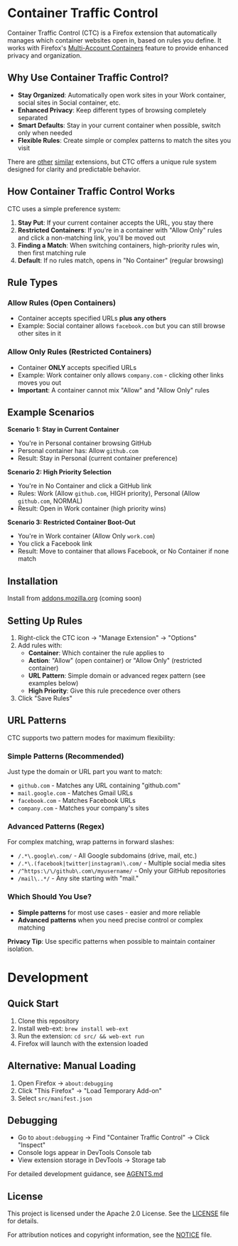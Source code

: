 # Container Traffic Control

Container Traffic Control (CTC) is a Firefox extension that automatically manages which container websites open in, based on rules you define. It works with Firefox's [Multi-Account Containers](https://addons.mozilla.org/en-US/firefox/addon/multi-account-containers/) feature to provide enhanced privacy and organization.

## Why Use Container Traffic Control?

- **Stay Organized**: Automatically open work sites in your Work container, social sites in Social container, etc.
- **Enhanced Privacy**: Keep different types of browsing completely separated
- **Smart Defaults**: Stay in your current container when possible, switch only when needed
- **Flexible Rules**: Create simple or complex patterns to match the sites you visit

There are [other](https://github.com/kintesh/containerise) [similar](https://github.com/mcortt/Conductor/tree/main) extensions, but CTC offers a unique rule system designed for clarity and predictable behavior.

## How Container Traffic Control Works

CTC uses a simple preference system:

1. **Stay Put**: If your current container accepts the URL, you stay there
2. **Restricted Containers**: If you're in a container with "Allow Only" rules and click a non-matching link, you'll be moved out
3. **Finding a Match**: When switching containers, high-priority rules win, then first matching rule
4. **Default**: If no rules match, opens in "No Container" (regular browsing)

## Rule Types

### Allow Rules (Open Containers)
- Container accepts specified URLs **plus any others**
- Example: Social container allows `facebook.com` but you can still browse other sites in it

### Allow Only Rules (Restricted Containers)
- Container **ONLY** accepts specified URLs
- Example: Work container only allows `company.com` - clicking other links moves you out
- **Important**: A container cannot mix "Allow" and "Allow Only" rules

## Example Scenarios

**Scenario 1: Stay in Current Container**
- You're in Personal container browsing GitHub
- Personal container has: Allow `github.com`
- Result: Stay in Personal (current container preference)

**Scenario 2: High Priority Selection**
- You're in No Container and click a GitHub link
- Rules: Work (Allow `github.com`, HIGH priority), Personal (Allow `github.com`, NORMAL)
- Result: Open in Work container (high priority wins)

**Scenario 3: Restricted Container Boot-Out**
- You're in Work container (Allow Only `work.com`)
- You click a Facebook link
- Result: Move to container that allows Facebook, or No Container if none match

## Installation

Install from [addons.mozilla.org](https://addons.mozilla.org/en-US/firefox/addon/container-traffic-control/) (coming soon)

## Setting Up Rules

1. Right-click the CTC icon → "Manage Extension" → "Options"
2. Add rules with:
   - **Container**: Which container the rule applies to
   - **Action**: "Allow" (open container) or "Allow Only" (restricted container)
   - **URL Pattern**: Simple domain or advanced regex pattern (see examples below)
   - **High Priority**: Give this rule precedence over others
3. Click "Save Rules"

## URL Patterns

CTC supports two pattern modes for maximum flexibility:

### Simple Patterns (Recommended)
Just type the domain or URL part you want to match:

- `github.com` - Matches any URL containing "github.com"
- `mail.google.com` - Matches Gmail URLs
- `facebook.com` - Matches Facebook URLs
- `company.com` - Matches your company's sites

### Advanced Patterns (Regex)
For complex matching, wrap patterns in forward slashes:

- `/.*\.google\.com/` - All Google subdomains (drive, mail, etc.)
- `/.*\.(facebook|twitter|instagram)\.com/` - Multiple social media sites
- `/^https:\/\/github\.com\/myusername/` - Only your GitHub repositories
- `/mail\..*/` - Any site starting with "mail."

### Which Should You Use?

- **Simple patterns** for most use cases - easier and more reliable
- **Advanced patterns** when you need precise control or complex matching

**Privacy Tip**: Use specific patterns when possible to maintain container isolation.

# Development

## Quick Start

1. Clone this repository
2. Install web-ext: `brew install web-ext`
3. Run the extension: `cd src/ && web-ext run`
4. Firefox will launch with the extension loaded

## Alternative: Manual Loading
1. Open Firefox → `about:debugging`
2. Click "This Firefox" → "Load Temporary Add-on"
3. Select `src/manifest.json`

## Debugging
- Go to `about:debugging` → Find "Container Traffic Control" → Click "Inspect"
- Console logs appear in DevTools Console tab
- View extension storage in DevTools → Storage tab

For detailed development guidance, see [AGENTS.md](AGENTS.md)

## License

This project is licensed under the Apache 2.0 License. See the [LICENSE](LICENSE) file for details.

For attribution notices and copyright information, see the [NOTICE](NOTICE) file.
